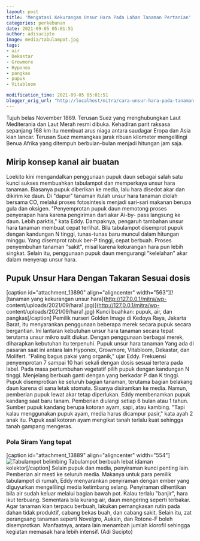 ```yaml
---
layout: post
title: 'Mengatasi Kekurangan Unsur Hara Pada Lahan Tanaman Pertanian'
categories: perkebunan
date: 2021-09-05 05:01:51
author: adisucipto
image: media/tabulampot.jpg
tags:
- air
- Dekastar
- Growmore
- Hyponex
- pangkas
- pupuk
- Vitabloom

modification_time: 2021-09-05 05:01:51
blogger_orig_url: "http://localhost/mitra/cara-unsur-hara-pada-tanaman.html"
---
```


Tujuh belas November 1869. Terusan Suez yang menghubungkan Laut Mediterania
dan Laut Merah resmi dibuka. Kehadiran parit raksasa sepanjang 168 km itu
membuat arus niaga antara saudagar Eropa dan Asia kian lancar. Terusan Suez
memangkas jarak ribuan kilometer mengelilingi Benua Afrika yang ditempuh
berbulan-bulan menjadi hitungan jam saja.

## Mirip konsep kanal air buatan

Loekito kini mengandalkan penggunaan pupuk daun sebagai salah satu kunci
sukses membuahkan tabulampot dan memperkaya unsur hara tanaman. Biasanya pupuk
diberikan ke media, lalu hara disedot akar dan dikirim ke daun. Di "dapur"
tanaman itulah unsur hara tanaman diolah bersama CO, melalui proses
fotosintesis menjadi sari-sari makanan berupa gula dan oksigen. "Penyemprotan
pupuk daun memotong proses penyerapan hara karena pengiriman dari akar Ai-by-
pass langsung ke daun. Lebih parktis," kata Eddy. Dampaknya, pengaruh tambahan
unsur hara tanaman membuat cepat terlihat. Bila tabulampot disemprot pupuk
dengan kandungan N tinggi, tunas-tunas baru muncul dalam hitungan minggu. Yang
disemprot rabuk ber-P tinggi, cepat berbuah. Proses penyembuhan tanaman
"sakit", misal karena kekurangan hara pun lebih singkat. Selain itu,
penggunaan pupuk daun mengurangi "kelelahan" akar dalam menyerap unsur hara.

## Pupuk Unsur Hara Dengan Takaran Sesuai dosis

[caption id="attachment_13890" align="aligncenter" width="563"][![tanaman yang
kekurangan unsur hara](http://127.0.0.1/mitra/wp-
content/uploads/2021/09/hara1.jpg)](http://127.0.0.1/mitra/wp-
content/uploads/2021/09/hara1.jpg) Kunci buahkan: pupuk, air, dan
pangkas[/caption] Pemilik nurseri Golden Image di Kedoya Raya, Jakarta Barat,
itu menyarankan penggunaan beberapa merek secara pupuk secara bergantian. Ini
lantaran kebutuhan unsur hara tanaman secara tepat terutama unsur mikro sulit
diukur. Dengan penggunaan berbagai merek, diharapkan kebutuhan itu terpenuhi.
Pupuk unsur hara tanaman Yang ada di pasaran saat ini antara lain Hyponex,
Growmore, Vitabloom, Dekastar, dan Molifert. "Paling bagus pakai yang
organik," ujar Eddy. Frekuensi penyemprotan 7 sampai 10 hari sekali dengan
dosis sesuai tertera pada label. Pada masa pertumbuhan vegetatif pilih pupuk
dengan kandungan N tinggi. Menjelang berbuah ganti dengan yang berkadar P dan
K tinggi. Pupuk disemprotkan ke seluruh bagian tanaman, terutama bagian
belakang daun karena di sana letak stomata. Sisanya disiramkan ke media.
Namun, pemberian pupuk lewat akar tetap diperlukan. Eddy membenamkan pupuk
kandang saat baru tanam. Pemberian diulangi setiap 6 bulan atau 1 tahun.
Sumber pupuk kandang berupa kotoran ayam, sapi, atau kambing. "Tapi kalau
menggunakan pupuk ayam, media harus dicampur pasir," kata ayah 2 anak itu.
Pupuk asal kotoran ayam mengikat tanah terlalu kuat sehingga tanah gampang
mengeras.

### Pola Siram Yang tepat

[caption id="attachment_13889" align="aligncenter" width="554"]![Tabulampot
belimbing](http://127.0.0.1/mitra/wp-content/uploads/2021/09/hara.jpg)
Tabulampot berbuah lebat idaman kolektor[/caption] Selain pupuk dan media,
penyiraman kunci penting lain. Pemberian air mesti ke seluruh media. Makanya
untuk para pemilik tabulampot di rumah, Eddy menyarankan penyiraman dengan
ember yang diguyurkan mengelilingi media ketimbang selang. Penyiraman
dihentikan bila air sudah keluar melalui bagian bawah pot. Kalau terlalu
"banjir", hara ikut terbuang. Sementara bila kurang air, daun mengering
seperti terbakar. Agar tanaman kian terpacu berbuah, lakukan pemangkasan rutin
pada dahan tidak produktif, cabang bekas buah, dan cabang sakit. Selain itu,
zat perangsang tanaman seperti Novelgro, Auksin, dan Rotone-F boleh
disemprotkan. Manfaatnya, antara lain menambah jumlah klorofil sehingga
kegiatan memasak hara lebih intensif. (Adi Sucipto)


